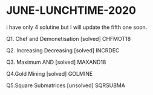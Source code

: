 # JUNE-LUNCHTIME-2020
i have only 4 solutine but I will update the fifth one soon.

Q1. Chef and Demonetisation [solved]    CHFMOT18
	

Q2. Increasing Decreasing  [solved]     INCRDEC
	

Q3. Maximum AND            [solved]     MAXAND18
	

Q4.Gold Mining             [solved]     GOLMINE
  
  
Q5.Square Submatrices     [unsolved]    SQRSUBMA
	
